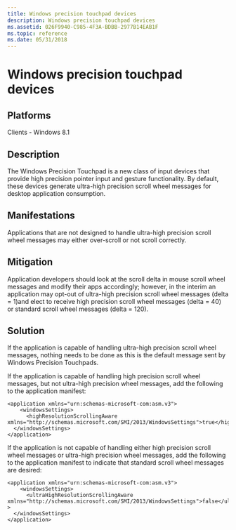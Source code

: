 ```yaml
---
title: Windows precision touchpad devices
description: Windows precision touchpad devices
ms.assetid: 026F9940-C985-4F3A-BDBB-2977B14EAB1F
ms.topic: reference
ms.date: 05/31/2018
---
```


# Windows precision touchpad devices

## Platforms

<dl> Clients - Windows 8.1  
</dl>

## Description

The Windows Precision Touchpad is a new class of input devices that provide high precision pointer input and gesture functionality. By default, these devices generate ultra-high precision scroll wheel messages for desktop application consumption.

## Manifestations

Applications that are not designed to handle ultra-high precision scroll wheel messages may either over-scroll or not scroll correctly.

## Mitigation

Application developers should look at the scroll delta in mouse scroll wheel messages and modify their apps accordingly; however, in the interim an application may opt-out of ultra-high precision scroll wheel messages (delta = 1)and elect to receive high precision scroll wheel messages (delta = 40) or standard scroll wheel messages (delta = 120).

## Solution

If the application is capable of handling ultra-high precision scroll wheel messages, nothing needs to be done as this is the default message sent by Windows Precision Touchpads.

If the application is capable of handling high precision scroll wheel messages, but not ultra-high precision wheel messages, add the following to the application manifest:


```
<application xmlns="urn:schemas-microsoft-com:asm.v3">  
    <windowsSettings>  
      <highResolutionScrollingAware xmlns="http://schemas.microsoft.com/SMI/2013/WindowsSettings">true</highResolutionScrollingAware>  
  </windowsSettings>  
</application>  
```



If the application is not capable of handling either high precision scroll wheel messages or ultra-high precision wheel messages, add the following to the application manifest to indicate that standard scroll wheel messages are desired:


```
<application xmlns="urn:schemas-microsoft-com:asm.v3">  
    <windowsSettings>  
      <ultraHighResolutionScrollingAware xmlns="http://schemas.microsoft.com/SMI/2013/WindowsSettings">false</ultraHighResolutionScrollingAware >  
  </windowsSettings>  
</application>  
```



 

 




